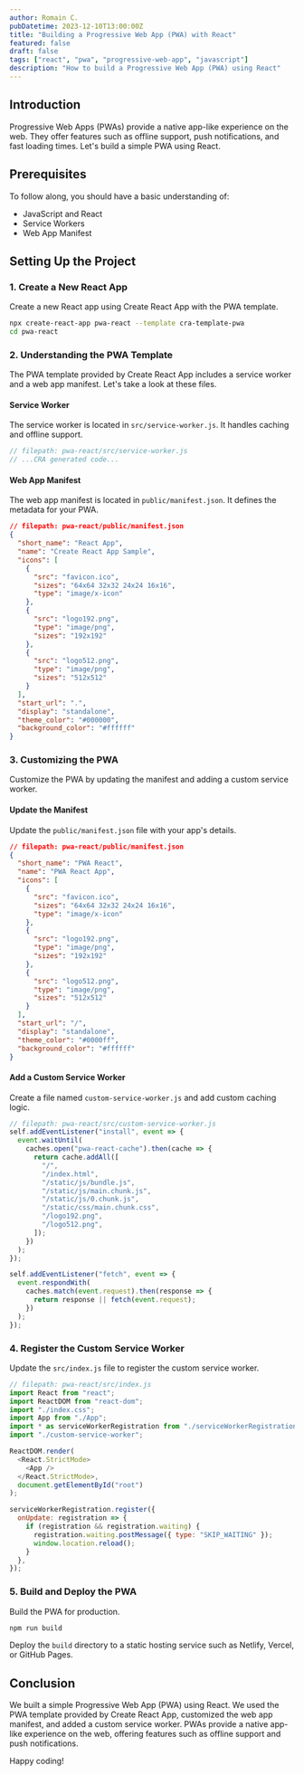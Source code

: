 ```yaml
---
author: Romain C.
pubDatetime: 2023-12-10T13:00:00Z
title: "Building a Progressive Web App (PWA) with React"
featured: false
draft: false
tags: ["react", "pwa", "progressive-web-app", "javascript"]
description: "How to build a Progressive Web App (PWA) using React"
---
```


## Introduction

Progressive Web Apps (PWAs) provide a native app-like experience on the web. They offer features such as offline support, push notifications, and fast loading times. Let's build a simple PWA using React.

## Prerequisites

To follow along, you should have a basic understanding of:

- JavaScript and React
- Service Workers
- Web App Manifest

## Setting Up the Project

### 1. Create a New React App

Create a new React app using Create React App with the PWA template.

```sh
npx create-react-app pwa-react --template cra-template-pwa
cd pwa-react
```

### 2. Understanding the PWA Template

The PWA template provided by Create React App includes a service worker and a web app manifest. Let's take a look at these files.

#### Service Worker

The service worker is located in `src/service-worker.js`. It handles caching and offline support.

```javascript
// filepath: pwa-react/src/service-worker.js
// ...CRA generated code...
```

#### Web App Manifest

The web app manifest is located in `public/manifest.json`. It defines the metadata for your PWA.

```json
// filepath: pwa-react/public/manifest.json
{
  "short_name": "React App",
  "name": "Create React App Sample",
  "icons": [
    {
      "src": "favicon.ico",
      "sizes": "64x64 32x32 24x24 16x16",
      "type": "image/x-icon"
    },
    {
      "src": "logo192.png",
      "type": "image/png",
      "sizes": "192x192"
    },
    {
      "src": "logo512.png",
      "type": "image/png",
      "sizes": "512x512"
    }
  ],
  "start_url": ".",
  "display": "standalone",
  "theme_color": "#000000",
  "background_color": "#ffffff"
}
```

### 3. Customizing the PWA

Customize the PWA by updating the manifest and adding a custom service worker.

#### Update the Manifest

Update the `public/manifest.json` file with your app's details.

```json
// filepath: pwa-react/public/manifest.json
{
  "short_name": "PWA React",
  "name": "PWA React App",
  "icons": [
    {
      "src": "favicon.ico",
      "sizes": "64x64 32x32 24x24 16x16",
      "type": "image/x-icon"
    },
    {
      "src": "logo192.png",
      "type": "image/png",
      "sizes": "192x192"
    },
    {
      "src": "logo512.png",
      "type": "image/png",
      "sizes": "512x512"
    }
  ],
  "start_url": "/",
  "display": "standalone",
  "theme_color": "#0000ff",
  "background_color": "#ffffff"
}
```

#### Add a Custom Service Worker

Create a file named `custom-service-worker.js` and add custom caching logic.

```javascript
// filepath: pwa-react/src/custom-service-worker.js
self.addEventListener("install", event => {
  event.waitUntil(
    caches.open("pwa-react-cache").then(cache => {
      return cache.addAll([
        "/",
        "/index.html",
        "/static/js/bundle.js",
        "/static/js/main.chunk.js",
        "/static/js/0.chunk.js",
        "/static/css/main.chunk.css",
        "/logo192.png",
        "/logo512.png",
      ]);
    })
  );
});

self.addEventListener("fetch", event => {
  event.respondWith(
    caches.match(event.request).then(response => {
      return response || fetch(event.request);
    })
  );
});
```

### 4. Register the Custom Service Worker

Update the `src/index.js` file to register the custom service worker.

```javascript
// filepath: pwa-react/src/index.js
import React from "react";
import ReactDOM from "react-dom";
import "./index.css";
import App from "./App";
import * as serviceWorkerRegistration from "./serviceWorkerRegistration";
import "./custom-service-worker";

ReactDOM.render(
  <React.StrictMode>
    <App />
  </React.StrictMode>,
  document.getElementById("root")
);

serviceWorkerRegistration.register({
  onUpdate: registration => {
    if (registration && registration.waiting) {
      registration.waiting.postMessage({ type: "SKIP_WAITING" });
      window.location.reload();
    }
  },
});
```

### 5. Build and Deploy the PWA

Build the PWA for production.

```sh
npm run build
```

Deploy the `build` directory to a static hosting service such as Netlify, Vercel, or GitHub Pages.

## Conclusion

We built a simple Progressive Web App (PWA) using React. We used the PWA template provided by Create React App, customized the web app manifest, and added a custom service worker. PWAs provide a native app-like experience on the web, offering features such as offline support and push notifications.

Happy coding!

